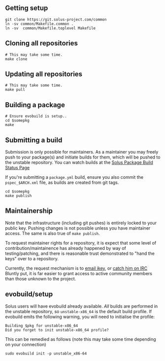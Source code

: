 Getting setup
------------

    git clone https://git.solus-project.com/common
    ln -sv common/Makefile.common .
    ln -sv  common/Makefile.toplevel Makefile

Cloning all repositories
---------------------

    # This may take some time.
    make clone

Updating all repositories
-----------------------

    # This may take some time.
    make pull

Building a package
----------------

    # Ensure evobuild is setup..
    cd $somepkg
    make

Submitting a build
-----------------
Submission is only possible for maintainers. As a maintainer you may freely
push to your package(s) and initiate builds for them, which will be pushed to
the unstable repository. You can watch builds at the [Solus Package Build Status Page](https://build.solus-project.com/)

If you're submitting a `package.yml` build, ensure you also commit the `pspec_$ARCH.xml`
file, as builds are created from git tags.

    cd $somepkg
    make publish

Maintainership
-------------
Note that the infrastructure (including git pushes) is entirely locked
to your public key. Pushing changes is not possible unless you have maintainer
access. The same is also true of `make publish`.

To request maintainer rights for a repository, it is expect that some level
of contribution/maintainence has already happened by way of testing/patching, and
there is reasonable trust demonstrated to "hand the keys" over to a repository.

Currently, the request mechanism is to [email ikey](mailto:root@solus-project.com), or [catch him on IRC](irc://irc.freenode.net/#Solus-Dev)
Bluntly put, it is far easier to grant access to active community members than those
unknown to the project.

evobuild/setup
-------------

Solus users will have evobuild already available. *All* builds are performed in
the unstable repository, so `unstable-x86_64` is the default build profile. If
evobuild emits the following warning, you will need to initialise the profile:

    Building $pkg for unstable-x86_64
    Did you forget to init unstable-x86_64 profile?

This can be remedied as follows (note this may take some time depending on your
connection)

    sudo evobuild init -p unstable_x86-64
